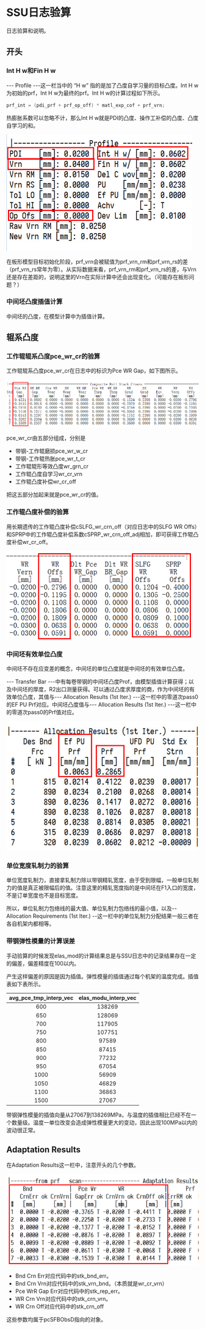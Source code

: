# SSU日志验算

日志验算和说明。

## 开头

### Int H w和Fin H w

--- Profile ---这一栏当中的 “H w” 指的是加了凸度自学习量的目标凸度。Int H w为初始的prf，Int H w为最终的prf。Int H w的计算过程如下所示。

```C
prf_int = (pdi_prf + prf_op_off) * matl_exp_cof + prf_vrn;
```

热膨胀系数可以忽略不计，那么Int H w就是PDI的凸度、操作工补偿的凸度、凸度自学习的和。

![int_h_w](ssu_log_checking_calculation/int_h_w.jpg)

在板形模型目标初始化阶段，prf_vrn会被赋值为prf_vrn_rm和prf_vrn_rs的差（prf_vrn_rs常年为零）。从实际数据来看，prf_vrn_rm和prf_vrn_rs的差，与Vrn还是存在差距的，说明这里的Vrn在实际计算中还会出现变化。（可能存在板形问题？）

### 中间坯凸度插值计算

中间坯的凸度，在模型计算中为插值计算。

## 辊系凸度

### 工作辊辊系凸度pce_wr_cr的验算

工作辊辊系凸度pce_wr_cr在日志中的标识为Pce WR Gap，如下图所示。

![pce_wr_cr](ssu_log_checking_calculation/pce_wr_cr.png)

pce_wr_cr由五部分组成，分别是

- 带钢-工作辊磨损pce_wr_w_cr
- 带钢-工作辊热胀pce_wr_t_cr
- 工作辊辊形等效凸度wr_grn_cr
- 工作辊凸度自学习wr_cr_vrn
- 工作辊凸度补偿wr_cr_off

把这五部分加起来就是pce_wr_cr的值。

### 工作辊凸度补偿的验算

用长期遗传的工作辊凸度补偿cSLFG_wr_crn_off（对应日志中的SLFG WR Offs）和SPRP中的工作辊凸度补偿系数cSPRP_wr_crn_off_adj相加，即可获得工作辊凸度补偿wr_cr_off。

![wr_cr_off](ssu_log_checking_calculation/wr_cr_off.png)

### 中间坯有效单位凸度

中间坯不存在应变差的概念，中间坯的单位凸度就是中间坯的有效单位凸度。

--- Transfer Bar ---中有每卷带钢的中间坯凸度Prof，由模型插值计算获得；以及中间坯的厚度，R2出口测量获得。可以通过凸度求厚度的商，作为中间坯的有效单位凸度，其值与--- Allocation Results (1st Iter.) ---这一栏中的零道次pass0的EF PU Prf对应。中间坯凸度值与--- Allocation Results (1st Iter.) ---这一栏中的零道次pass0的Prf值对应。

![bar_prf](ssu_log_checking_calculation/bar_prf.jpg)

### 单位宽度轧制力的验算

单位宽度轧制力，直接拿轧制力除以带钢精轧宽度，由于受到限幅，一般单位轧制力的值是真正被限幅后的值。注意这里的精轧宽度指的是中间坯在F1入口的宽度，不是订单宽度也不是目标宽度。

所以，单位轧制力包络线的最大值、单位轧制力包络线的最小值，以及-- Allocation Requirements (1st Iter.) --这一栏中的单位轧制力分配结果一般三者在各自机架内都相等。

### 带钢弹性模量的计算误差

手动验算的时候发现elas_mod的计算结果总是与SSU日志中的记录结果存在一定的偏差，偏差精度在100以内。

产生这样偏差的原因是因为插值。弹性模量的插值通过每个机架的温度完成。插值表如下表所示。

| avg_pce_tmp_interp_vec | elas_modu_interp_vec |
| :--------------------: | :------------------: |
|          600           |        138269        |
|          650           |        128069        |
|          700           |        117905        |
|          750           |        107751        |
|          800           |        97589         |
|          850           |        87415         |
|          900           |        77232         |
|          950           |        67054         |
|          1000          |        56909         |
|          1050          |        46829         |
|          1100          |        36863         |
|          1500          |        27067         |

带钢弹性模量的插值向量从27067到138269MPa，与温度的插值相比已经不在一个数量级。温度一单位改变会造成弹性模量更大的变动，因此出现100MPa以内的波动很正常。



## Adaptation Results

在Adaptation Results这一栏中，注意开头的几个参数。

![AdaptationResultsFirstPart](ssu_log_checking_calculation/AdaptationResultsFirstPart.png)

- Bnd Crn Err对应代码中的stk_bnd_err。
- Bnd Crn Vrn对应代码中的stk_vrn_bnd。（本质就是wr_cr_vrn）
- Pce WrR Gap Err对应代码中的stk_rep_err。
- WR Crn Vrn对应代码中的stk_crn_vrn。
- WR Crn Off对应代码中的stk_crn_off

这些参数均属于pcSFBObsD指向的对象。